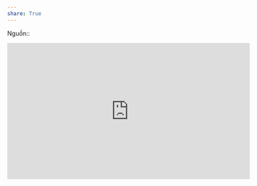 ```yaml
---  
share: True  
---  
```

Nguồn::   
<iframe width="560" height="315" src="https://www.youtube.com/embed/W6CBb3yX9Zs" title="YouTube video player" frameborder="0" allow="accelerometer; autoplay; clipboard-write; encrypted-media; gyroscope; picture-in-picture; web-share" allowfullscreen></iframe>  
